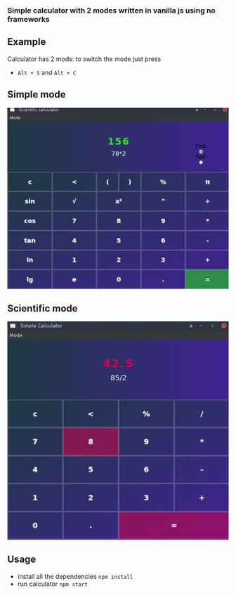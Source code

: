 ### Simple calculator with 2 modes written in vanilla js using no frameworks

## Example
Calculator has 2 mods:
to switch the mode just press 
* `Alt + S` and `Alt + C`

## Simple mode
![](../screenshots/calculator1.png)
## Scientific mode
![](../screenshots/calculator2.png)
## Usage
- install all the dependencies  `npm install`
- run calculator                `npm start`
